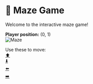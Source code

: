 # 🧩 Maze Game  
Welcome to the interactive maze game!

**Player position:** (0, 1)  
![Maze](https://recognize-instructor-criteria-other.trycloudflare.com/images/pos_0_1.png?t=1760502583924)

Use these to move:  
[⬆️](https://recognize-instructor-criteria-other.trycloudflare.com/move/0_1_w)  
[⬇️](https://recognize-instructor-criteria-other.trycloudflare.com/move/0_1_s)  
[⬅️](https://recognize-instructor-criteria-other.trycloudflare.com/move/0_1_a)  
[➡️](https://recognize-instructor-criteria-other.trycloudflare.com/move/0_1_d)
